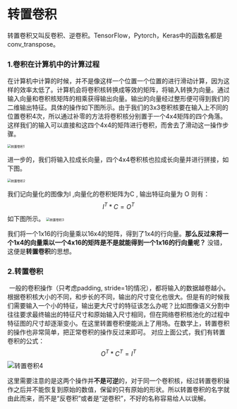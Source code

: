 # 转置卷积

​		转置卷积又叫反卷积、逆卷积。TensorFlow，Pytorch，Keras中的函数名都是conv_transpose。

### 1.卷积在计算机中的计算过程

​		在计算机中计算的时候，并不是像这样一个位置一个位置的进行滑动计算，因为这样的效率太低了。计算机会将卷积核转换成等效的矩阵，将输入转换为向量。通过输入向量和卷积核矩阵的相乘获得输出向量。输出的向量经过整形便可得到我们的二维输出特征。具体的操作如下图所示。由于我们的3x3卷积核要在输入上不同的位置卷积4次，所以通过补零的方法将卷积核分别置于一个4x4矩阵的四个角落。这样我们的输入可以直接和这四个4x4的矩阵进行卷积，而舍去了滑动这一操作步骤。

<img src="C:\Users\Administrator\Desktop\笔记\python及相应工具笔记\source\转置卷积1.jpg" alt="转置卷积1" style="zoom: 50%;" />

​		进一步的，我们将输入拉成长向量，四个4x4卷积核也拉成长向量并进行拼接，如下图。

<img src="C:\Users\Administrator\Desktop\笔记\python及相应工具笔记\source\转置卷积2.jpg" alt="转置卷积2" style="zoom:50%;" />

我们记向量化的图像为I ,向量化的卷积矩阵为C , 输出特征向量为 O 
则有：
$$
I^T*C=O^T
$$
如下图所示。
<img src="C:\Users\Administrator\Desktop\笔记\python及相应工具笔记\source\转置卷积3.jpg" alt="转置卷积3" style="zoom:50%;" />

​		我们将一个1x16的行向量乘以16x4的矩阵，得到了1x4的行向量。**那么反过来将一个1x4的向量乘以一个4x16的矩阵是不是就能得到一个1x16的行向量呢？** 没错，这便是**转置卷积**的思想。

### 2.转置卷积

​		一般的卷积操作（只考虑padding, stride=1的情况），都将输入的数据越卷越小。根据卷积核大小的不同，和步长的不同，输出的尺寸变化也很大。但是有的时候我们需要输入一个小的特征，输出更大尺寸的特征该怎么办呢？比如图像语义分割中往往要求最终输出的特征尺寸和原始输入尺寸相同，但在网络卷积核池化的过程中特征图的尺寸却逐渐变小。在这里转置卷积便能派上了用场。在数学上，转置卷积的操作也非常简单，把正常卷积的操作反过来即可。
对应上面公式，我们有转置卷积的公式：
$$
O^T*C^T=I^T
$$
![转置卷积4](C:\Users\Administrator\Desktop\笔记\python及相应工具笔记\source\转置卷积4.jpg)

​		这里需要注意的是这两个操作并**不是可逆**的，对于同一个卷积核，经过转置卷积操作之后并不能恢复到原始的数值，保留的只有原始的形状。
​		所以转置卷积的名字就由此而来，而不是“反卷积”或者是“逆卷积”，不好的名称容易给人以误解。